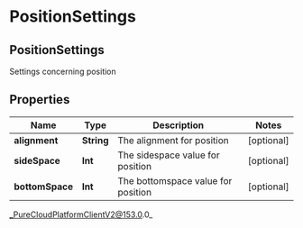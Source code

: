 # PositionSettings

## PositionSettings
Settings concerning position

## Properties

|Name | Type | Description | Notes|
|------------ | ------------- | ------------- | -------------|
| **alignment** | **String** | The alignment for position | [optional] |
| **sideSpace** | **Int** | The sidespace value for position | [optional] |
| **bottomSpace** | **Int** | The bottomspace value for position | [optional] |



_PureCloudPlatformClientV2@153.0.0_
